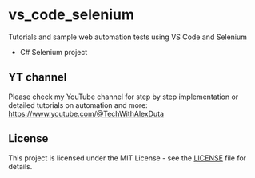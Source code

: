 # vs_code_selenium
Tutorials and sample web automation tests using VS Code and Selenium
- C# Selenium project

## YT channel
Please check my YouTube channel for step by step implementation or detailed tutorials on automation and more: https://www.youtube.com/@TechWithAlexDuta

## License
This project is licensed under the MIT License - see the [LICENSE](LICENSE) file for details.
